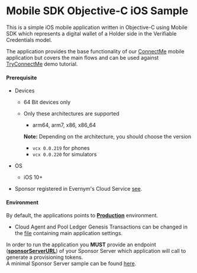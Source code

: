 # Mobile SDK Objective-C iOS Sample

This is a simple iOS mobile application written in Objective-C using Mobile SDK which represents a digital wallet of a Holder side in the Verifiable Credentials model.

The application provides the base functionality of our [ConnectMe](https://gitlab.com/evernym/mobile/connectme) mobile application but covers the main flows and can be used against [TryConnectMe](https://try.connect.me/#/) demo tutorial.

#### Prerequisite

* Devices
    * 64 Bit devices only
    * Only these architectures are supported
        * arm64, arm7, x86, x86_64

        **Note:** Depending on the architecture, you should choose the version
        * `vcx 0.0.219` for phones
        * `vcx 0.0.220` for simulators

* OS
    * iOS 10+
* Sponsor registered in Evernym's Cloud Service [see](/docs/3.Initialization.md#sponsor-ie-you-onboarding-with-evernyms-cloud-service).

#### Environment

By default, the applications points to [**Production**](../../../environments/ProductionEnvironment.md) environment.
* Cloud Agent and Pool Ledger Genesis Transactions can be changed in the [file](../common/Config.m) containing main application settings.

In order to run the application you **MUST** provide an endpoint ([**sponsorServerURL**](../common/Config.m)) of your Sponsor Server which application will call to generate a provisioning tokens.\
A minimal Sponsor Server sample can be found [here](/examples/simple-sponsor).
